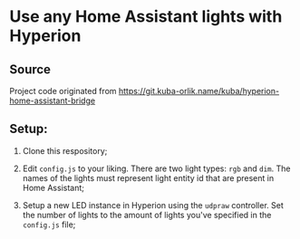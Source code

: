 # Use any Home Assistant lights with Hyperion

## Source

Project code originated from https://git.kuba-orlik.name/kuba/hyperion-home-assistant-bridge

## Setup:

1. Clone this respository;

2. Edit `config.js` to your liking. There are two light types: `rgb` and
   `dim`. The names of the lights must represent light entity id that are
   present in Home Assistant;

3. Setup a new LED instance in Hyperion using the `udpraw` controller. Set the
   number of lights to the amount of lights you've specified in the `config.js`
   file;
